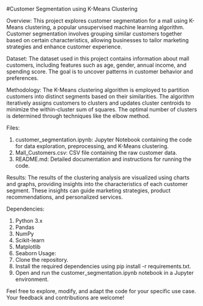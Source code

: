 #Customer Segmentation using K-Means Clustering

Overview:
This project explores customer segmentation for a mall using K-Means clustering, a popular unsupervised machine learning algorithm. Customer segmentation involves grouping similar customers together based on certain characteristics, allowing businesses to tailor marketing strategies and enhance customer experience.

Dataset:
The dataset used in this project contains information about mall customers, including features such as age, gender, annual income, and spending score. The goal is to uncover patterns in customer behavior and preferences.

Methodology:
The K-Means clustering algorithm is employed to partition customers into distinct segments based on their similarities. The algorithm iteratively assigns customers to clusters and updates cluster centroids to minimize the within-cluster sum of squares. The optimal number of clusters is determined through techniques like the elbow method.

Files:
1.	customer_segmentation.ipynb: Jupyter Notebook containing the code for data exploration, preprocessing, and K-Means clustering.
2.	Mall_Customers.csv: CSV file containing the raw customer data.
3.	README.md: Detailed documentation and instructions for running the code.

Results:
The results of the clustering analysis are visualized using charts and graphs, providing insights into the characteristics of each customer segment. These insights can guide marketing strategies, product recommendations, and personalized services.

Dependencies:
1.	Python 3.x
2.	Pandas
3.	NumPy
4.	Scikit-learn
5.	Matplotlib
6.	Seaborn
Usage:
1.	Clone the repository.
2.	Install the required dependencies using pip install -r requirements.txt.
3.	Open and run the customer_segmentation.ipynb notebook in a Jupyter environment.

Feel free to explore, modify, and adapt the code for your specific use case. Your feedback and contributions are welcome!
